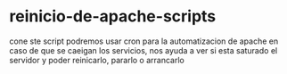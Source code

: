 reinicio-de-apache-scripts
==========================

 cone ste script podremos usar cron para la automatizacion de apache en caso de que se caeigan los servicios, nos ayuda a ver si esta saturado el servidor y poder reinicarlo, pararlo o arrancarlo
